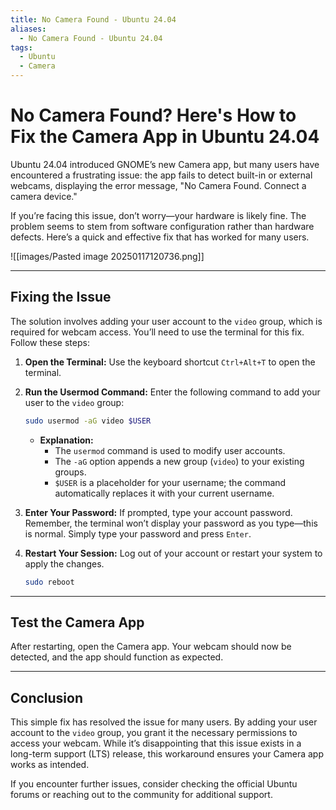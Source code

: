```yaml
---
title: No Camera Found - Ubuntu 24.04
aliases:
  - No Camera Found - Ubuntu 24.04
tags:
  - Ubuntu
  - Camera
---
```


# No Camera Found? Here's How to Fix the Camera App in Ubuntu 24.04

Ubuntu 24.04 introduced GNOME’s new Camera app, but many users have encountered a frustrating issue: the app fails to detect built-in or external webcams, displaying the error message, "No Camera Found. Connect a camera device."

If you’re facing this issue, don’t worry—your hardware is likely fine. The problem seems to stem from software configuration rather than hardware defects. Here’s a quick and effective fix that has worked for many users.

![[images/Pasted image 20250117120736.png]]

---

## Fixing the Issue

The solution involves adding your user account to the `video` group, which is required for webcam access. You’ll need to use the terminal for this fix. Follow these steps:

1. **Open the Terminal:** Use the keyboard shortcut `Ctrl+Alt+T` to open the terminal.
    
2. **Run the Usermod Command:** Enter the following command to add your user to the `video` group:
    
    ```bash
    sudo usermod -aG video $USER
    ```
    
    - **Explanation:**
        - The `usermod` command is used to modify user accounts.
        - The `-aG` option appends a new group (`video`) to your existing groups.
        - `$USER` is a placeholder for your username; the command automatically replaces it with your current username.
3. **Enter Your Password:** If prompted, type your account password. Remember, the terminal won’t display your password as you type—this is normal. Simply type your password and press `Enter`.
    
4. **Restart Your Session:** Log out of your account or restart your system to apply the changes.
    
    ```bash
    sudo reboot
    ```
    

---

## Test the Camera App

After restarting, open the Camera app. Your webcam should now be detected, and the app should function as expected.

---

## Conclusion

This simple fix has resolved the issue for many users. By adding your user account to the `video` group, you grant it the necessary permissions to access your webcam. While it’s disappointing that this issue exists in a long-term support (LTS) release, this workaround ensures your Camera app works as intended.

If you encounter further issues, consider checking the official Ubuntu forums or reaching out to the community for additional support.